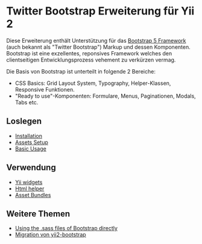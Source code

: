 Twitter Bootstrap Erweiterung für Yii 2
=======================================

Diese Erweiterung enthält Unterstützung für das [Bootstrap 5 Framework](https://getbootstrap.com/) (auch bekannt als "Twitter Bootstrap")
Markup und dessen Komponenten. Bootstrap ist eine exzellentes, reponsives Framework welches den clientseitigen
Entwicklungsprozess vehement zu verkürzen vermag.

Die Basis von Bootstrap ist unterteilt in folgende 2 Bereiche:
 - CSS Basics: Grid Layout System, Typography, Helper-Klassen, Responsive Funktionen.
 - "Ready to use"-Komponenten: Formulare, Menus, Paginationen, Modals, Tabs etc.

Loslegen
--------

* [Installation](installation.md)
* [Assets Setup](assets-setup.md)
* [Basic Usage](basic-usage.md)

Verwendung
----------

* [Yii widgets](usage-widgets.md)
* [Html helper](helper-html.md)
* [Asset Bundles](asset-bundles.md)

Weitere Themen
--------------

* [Using the .sass files of Bootstrap directly](topics-sass.md)
* [Migration von yii2-bootstrap](migrating-yii2-bootstrap.md)
